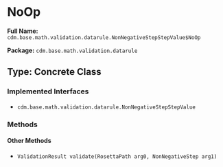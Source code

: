 # NoOp

**Full Name:** `cdm.base.math.validation.datarule.NonNegativeStepStepValue$NoOp`

**Package:** `cdm.base.math.validation.datarule`

## Type: Concrete Class

### Implemented Interfaces

- `cdm.base.math.validation.datarule.NonNegativeStepStepValue`

### Methods

#### Other Methods

- `ValidationResult validate(RosettaPath arg0, NonNegativeStep arg1)`

